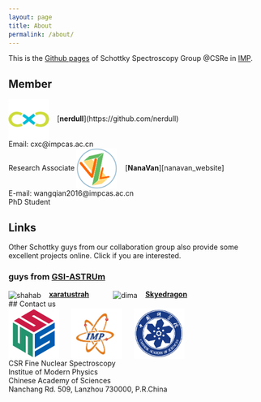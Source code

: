 ```yaml
---
layout: page
title: About
permalink: /about/
---
```


This is the [Github pages][group_website] of Schottky Spectroscopy Group @CSRe in [IMP][inst_website].

## Member

<img src="/assets/images/cxc.png" alt="cxc" height="80" width="80" style="vertical-align:middle;">
&nbsp;&nbsp;
[<b>nerdull</b>](https://github.com/nerdull) <br/>
Email: cxc@impcas.ac.cn<br/>
Research Associate

<img src="/assets/images/BigHead.png" alt="BigHead" height="80" width="80" style="vertical-align:middle;">
&nbsp;&nbsp;
[<b>NanaVan</b>][nanavan_website] <br/>
E-mail: wangqian2016@impcas.ac.cn <br/>
PhD Student <br/>

## Links

Other Schottky guys from our collaboration group also provide some excellent projects online. Click if you are interested. 

### guys from [GSI-ASTRUm](https://www.gsi.de/astrum)

<div>
<img src="https://avatars1.githubusercontent.com/u/7139148?s=400&v=4" alt="shahab" height="60" width="60" style="vertical-align:middle;">
&nbsp;&nbsp;
<a href="https://github.com/xaratustrah"><b>xaratustrah</b></a>
&nbsp;&nbsp;&nbsp;&nbsp;&nbsp;&nbsp;&nbsp;&nbsp;&nbsp;&nbsp;
<img src="https://avatars3.githubusercontent.com/u/31344023?s=400&v=4" alt="dima" height="60" width="60" style="vertical-align:middle;">
&nbsp;&nbsp;
<a href="https://github.com/Skyedragon"><b>Skyedragon</b></a>
</div>
## Contact us
<div>
<img src="/assets/images/Logo.png" alt="schospec" height="100" width="100" style="vertical-align:middle;">
&nbsp;&nbsp;&nbsp;&nbsp;
<img src="/assets/images/IMP_Logo.jpg" alt="IMP" height="100" width="100" style="vertical-align:middle;">
&nbsp;&nbsp;&nbsp;&nbsp;
<img src="/assets/images/CAS_Logo.png" alt="CAS" height="100" width="100" style="vertical-align:middle;">
</div>
CSR Fine Nuclear Spectroscopy <br/>
Institue of Modern Physics <br/>
Chinese Academy of Sciences <br/>
Nanchang Rd. 509, Lanzhou 730000, P.R.China


[group_website]:https://schottkyspectroscopyimp.github.io
[inst_website]:http://english.imp.cas.cn
[nanavan_website]:https://nanavan.github.io/GitBlog
